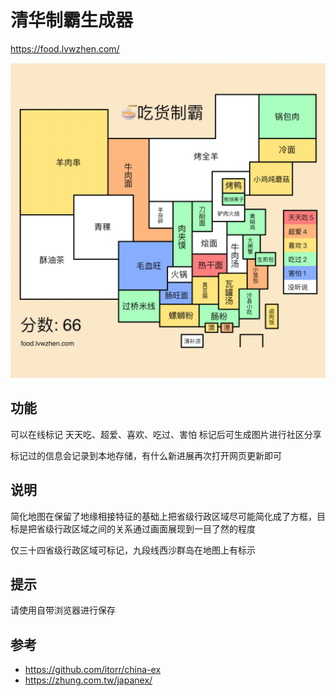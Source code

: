 # 清华制霸生成器

https://food.lvwzhen.com/

![吃货制霸生成器](cover.png)

## 功能
可以在线标记 天天吃、超爱、喜欢、吃过、害怕 标记后可生成图片进行社区分享

标记过的信息会记录到本地存储，有什么新进展再次打开网页更新即可

## 说明
简化地图在保留了地缘相接特征的基础上把省级行政区域尽可能简化成了方框，目标是把省级行政区域之间的关系通过画面展现到一目了然的程度

仅三十四省级行政区域可标记，九段线西沙群岛在地图上有标示

## 提示
请使用自带浏览器进行保存

## 参考 
- https://github.com/itorr/china-ex
- https://zhung.com.tw/japanex/

